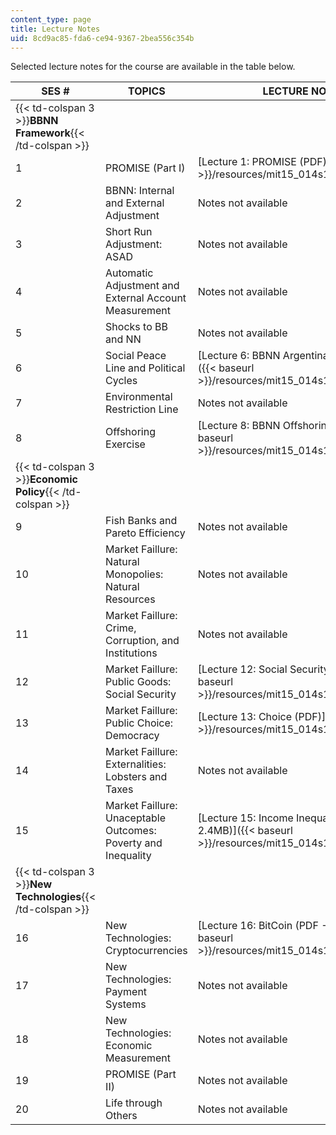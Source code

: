 ```yaml
---
content_type: page
title: Lecture Notes
uid: 8cd9ac85-fda6-ce94-9367-2bea556c354b
---
```


Selected lecture notes for the course are available in the table below.

| SES # | TOPICS | LECTURE NOTES |
| --- | --- | --- |
| {{< td-colspan 3 >}}**BBNN Framework**{{< /td-colspan >}} |||
| 1 | PROMISE (Part I) | [Lecture 1: PROMISE (PDF)]({{< baseurl >}}/resources/mit15_014s16_l1promise) |
| 2 | BBNN: Internal and External Adjustment | Notes not available |
| 3 | Short Run Adjustment: ASAD | Notes not available |
| 4 | Automatic Adjustment and External Account Measurement | Notes not available |
| 5 | Shocks to BB and NN | Notes not available |
| 6 | Social Peace Line and Political Cycles | [Lecture 6: BBNN Argentina (PDF - 1.1MB)]({{< baseurl >}}/resources/mit15_014s16_l6argentina) |
| 7 | Environmental Restriction Line | Notes not available |
| 8 | Offshoring Exercise | [Lecture 8: BBNN Offshoring (PDF)]({{< baseurl >}}/resources/mit15_014s16_l8offshoring) |
| {{< td-colspan 3 >}}**Economic Policy**{{< /td-colspan >}} |||
| 9 | Fish Banks and Pareto Efficiency | Notes not available |
| 10 | Market Faillure: Natural Monopolies: Natural Resources | Notes not available |
| 11 | Market Faillure: Crime, Corruption, and Institutions | Notes not available |
| 12 | Market Faillure: Public Goods: Social Security | [Lecture 12: Social Security (PDF)]({{< baseurl >}}/resources/mit15_014s16_l12socialsecu) |
| 13 | Market Faillure: Public Choice: Democracy | [Lecture 13: Choice (PDF)]({{< baseurl >}}/resources/mit15_014s16_l13choice) |
| 14 | Market Faillure: Externalities: Lobsters and Taxes | Notes not available |
| 15 | Market Faillure: Unaceptable Outcomes: Poverty and Inequality | [Lecture 15: Income Inequality (PDF - 2.4MB)]({{< baseurl >}}/resources/mit15_014s16_l15inequality) |
| {{< td-colspan 3 >}}**New Technologies**{{< /td-colspan >}} |||
| 16 | New Technologies: Cryptocurrencies | [Lecture 16: BitCoin (PDF - 2.8MB)]({{< baseurl >}}/resources/mit15_014s16_l16bitcoin) |
| 17 | New Technologies: Payment Systems | Notes not available |
| 18 | New Technologies: Economic Measurement | Notes not available |
| 19 | PROMISE (Part II) | Notes not available |
| 20 | Life through Others | Notes not available